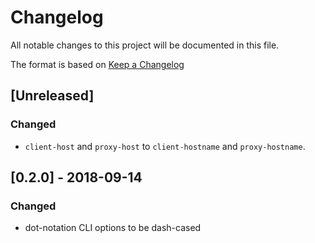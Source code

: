# Changelog
All notable changes to this project will be documented in this file.

The format is based on [Keep a Changelog](http://keepachangelog.com/en/1.0.0/)

## [Unreleased]

### Changed

- `client-host` and `proxy-host` to `client-hostname` and
  `proxy-hostname`.

## [0.2.0] - 2018-09-14

### Changed

- dot-notation CLI options to be dash-cased
